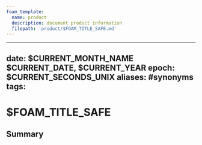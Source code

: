 ```yaml
---
foam_template:
  name: product
  description: document product information
  filepath: 'product/$FOAM_TITLE_SAFE.md'
---
```


---
date: $CURRENT_MONTH_NAME $CURRENT_DATE, $CURRENT_YEAR
epoch: $CURRENT_SECONDS_UNIX
aliases: #synonyms
tags:
---

# $FOAM_TITLE_SAFE
## Summary
